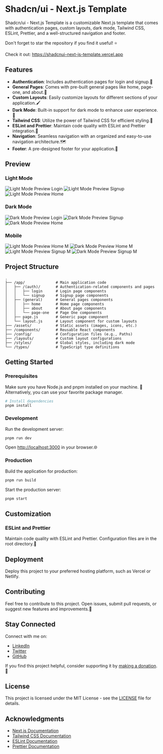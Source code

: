 # Shadcn/ui - Next.js Template

Shadcn/ui - Next.js Template is a customizable Next.js template that comes with authentication pages, custom layouts, dark mode, Tailwind CSS, ESLint, Prettier, and a well-structured navigation and footer.

Don't forget to star the repository if you find it useful! ⭐️

Check it out: https://shadcnui-next-js-template.vercel.app

## Features

- **Authentication**: Includes authentication pages for login and signup.🔐
- **General Pages**: Comes with pre-built general pages like home, page-one, and about.📄
- **Custom Layouts**: Easily customize layouts for different sections of your application.🖌️
- **Dark Mode**: Built-in support for dark mode to enhance user experience.🌙
- **Tailwind CSS**: Utilize the power of Tailwind CSS for efficient styling.💅
- **ESLint and Prettier**: Maintain code quality with ESLint and Prettier integration.🧹
- **Navigation**: Seamless navigation with an organized and easy-to-use navigation architecture.🗺️
- **Footer**: A pre-designed footer for your application.🦶

## Preview

### Light Mode

![Light Mode Preview Login](./preview-images/light/login.jpeg)
![Light Mode Preview Signup](./preview-images/light/signup.jpeg)
![Light Mode Preview Home](./preview-images/light/home.jpeg)

### Dark Mode

![Dark Mode Preview Login](./preview-images/dark/login-dark.jpeg)
![Dark Mode Preview Signup](./preview-images/dark/signup-dark.jpeg)
![Dark Mode Preview Home](./preview-images/dark/home-dark.jpeg)

### Mobile

![Light Mode Preview Home M](./preview-images/light/home-m.jpeg)
![Dark Mode Preview Home M](./preview-images/dark/home-dark-m.jpeg)
![Light Mode Preview Signup M](./preview-images/light/signup-m.jpeg)
![Dark Mode Preview Signup M](./preview-images/dark/signup-dark-m.jpeg)

## Project Structure

```plaintext
.
├── /app/              # Main application code
│   ├── /(auth)/       # Authentication-related components and pages
│   │   ├── login      # Login page components
│   │   └── signup     # Signup page components
│   ├── (general)      # General pages components
│   │   ├── home       # Home page components
│   │   ├── about      # About page components
│   │   └── page-one   # Page One components
│   ├── page.js        # Generic page component
│   └── layout.js      # Layout component for custom layouts
├── /assets/           # Static assets (images, icons, etc.)
├── /components/       # Reusable React components
├── /config/           # Configuration files (e.g., Paths)
├── /layouts/          # Custom layout configurations
├── /styles/           # Global styles, including dark mode
└── /types/            # TypeScript type definitions
```

## Getting Started

### Prerequisites

Make sure you have Node.js and pnpm installed on your machine. 🚀 Alternatively, you can use your favorite package manager.

```bash
# Install dependencies
pnpm install
```

### Development

Run the development server:

```bash
pnpm run dev
```

Open [http://localhost:3000](http://localhost:3000) in your browser.🌐

### Production

Build the application for production:

```bash
pnpm run build
```

Start the production server:

```bash
pnpm start
```

## Customization

### ESLint and Prettier

Maintain code quality with ESLint and Prettier. Configuration files are in the root directory.🧹

## Deployment

Deploy this project to your preferred hosting platform, such as Vercel or Netlify.

## Contributing

Feel free to contribute to this project. Open issues, submit pull requests, or suggest new features and improvements.🤝

## Stay Connected

Connect with me on:

- [LinkedIn](https://no.linkedin.com/in/fahddaher995)
- [Twitter](https://twitter.com/fahddaher)
- [GitHub](https://github.com/Painkiller995)

If you find this project helpful, consider supporting it by [making a donation](https://www.paypal.com/donate/?hosted_button_id=5W56HWZ6DYZS4). 💖

## License

This project is licensed under the MIT License - see the [LICENSE](LICENSE) file for details.

## Acknowledgments

- [Next.js Documentation](https://nextjs.org/docs)
- [Tailwind CSS Documentation](https://tailwindcss.com/docs)
- [ESLint Documentation](https://eslint.org/docs)
- [Prettier Documentation](https://prettier.io/docs/en/)
